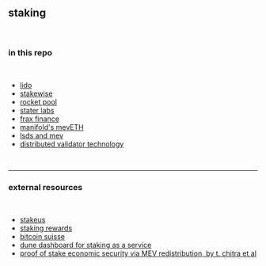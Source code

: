 ## staking 

<br>

### in this repo

<br>

* [lido](Lido.md)
* [stakewise](Stakewise.md)
* [rocket pool](RocketPool.md)
* [stater labs](Stader.md)
* [frax finance](Frax.md)
* [manifold's mevETH](mevETH.md)
* [lsds and mev](lsds_and_mev.md)
* [distributed validator technology](dvt)


<br>

---

### external resources

<br>


* [stakeus](https://staked.us/)
* [staking rewards](https://www.stakingrewards.com/)
* [bitcoin suisse](https://www.bitcoinsuisse.com/staking)
* [dune dashboard for staking as a service](https://dune.com/subinium/staking-as-a-service)
* [proof of stake economic security via MEV redistribution, by t. chitra et al](http://people.eecs.berkeley.edu/~ksk/files/MEV_Redistribution.pdf)

